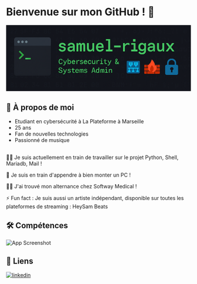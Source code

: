 
# Bienvenue sur mon GitHub ! 👋


![Banner](https://github.com/samuel-rigaux/profile-assets/blob/main/886063c3-7bd3-4e4c-8add-94f5ff99b9a3.png?raw=true)


## 🚀  À propos de moi
- Etudiant en cybersécurité à La Plateforme à Marseille 
- 25 ans
- Fan de nouvelles technologies
- Passionné de musique



##
👩‍💻 Je suis actuellement en train de travailler sur le projet Python, Shell, Mariadb, Mail ! 

🧠 Je suis en train d'appendre à bien monter un PC !

👯‍♀️ J'ai trouvé mon alternance chez Softway Medical !

⚡️ Fun fact : Je suis aussi un artiste indépendant, disponible sur toutes les plateformes de streaming : HeySam Beats

## 🛠 Compétences
![App Screenshot](https://skillicons.dev/icons?i=html,css,debian,git,github,linkedin,py,stackoverflow,windows,bash,linux,dhcp,ssh,ftp,voip)


## 🔗 Liens
[![linkedin](https://img.shields.io/badge/linkedin-0A66C2?style=for-the-badge&logo=linkedin&logoColor=white)](https://www.linkedin.com/in/samuel-rigaux//)

